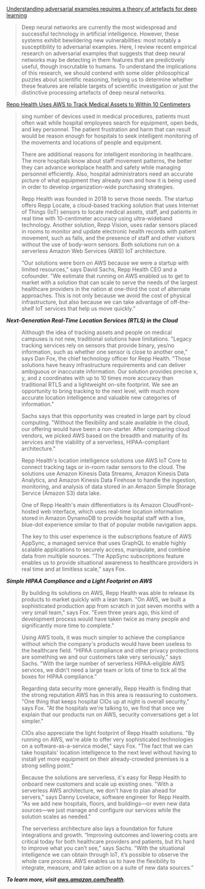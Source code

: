 [Understanding adversarial examples requires a theory of artefacts for deep learning](https://www.nature.com/articles/s42256-020-00266-y.epdf?sharing_token=AXS_MsZfvS8gFZtAJlIOq9RgN0jAjWel9jnR3ZoTv0PIZwnfXXIXpRQcD8xNIztDgZC5kD2o055PXQPDNV8KY1LuP1rScFebb1ZGCMg0qXYLzlK3fcTeCCGN-fHk0QiLTzxj_VmBnCpW77ZZ_BFvGrZd09ducRIIkPNN0-HeD1c%3D)
>Deep neural networks are currently the most widespread and successful technology in artificial intelligence. However, these systems exhibit bewildering new vulnerabilities: most notably a susceptibility to adversarial examples. Here, I review recent empirical research on adversarial examples that suggests that deep neural networks may be detecting in them features that are predictively useful, though inscrutable to humans. To understand the implications of this research, we should contend with some older philosophical puzzles about scientific reasoning, helping us to determine whether these features are reliable targets of scientific investigation or just the distinctive processing artefacts of deep neural networks.



[Repp Health Uses AWS to Track Medical Assets to Within 10 Centimeters](https://aws.amazon.com/pt/solutions/case-studies/repp-health-case-study/)
> sing number of devices used in medical procedures, patients must often wait while hospital employees search for equipment, open beds, and key personnel. The patient frustration and harm that can result would be reason enough for hospitals to seek intelligent monitoring of the movements and locations of people and equipment.
>
>There are additional reasons for intelligent monitoring in healthcare. The more hospitals know about staff movement patterns, the better they can advance workplace health and safety while managing personnel efficiently. Also, hospital administrators need an accurate picture of what equipment they already own and how it is being used in order to develop organization-wide purchasing strategies.
>
>Repp Health was founded in 2018 to serve those needs. The startup offers Repp Locate, a cloud-based tracking solution that uses Internet of Things (IoT) sensors to locate medical assets, staff, and patients in real time with 10-centimeter accuracy using ultra-wideband technology. Another solution, Repp Vision, uses radar sensors placed in rooms to monitor and update electronic health records with patient movement, such as falls, and the presence of staff and other visitors without the use of body-worn sensors. Both solutions run on a serverless Amazon Web Services (AWS) IoT architecture.
>
>"Our solutions were born on AWS because we were a startup with limited resources," says David Sachs, Repp Health CEO and a cofounder. "We estimate that running on AWS enabled us to get to market with a solution that can scale to serve the needs of the largest healthcare providers in the nation at one-third the cost of alternate approaches. This is not only because we avoid the cost of physical infrastructure, but also because we can take advantage of off-the-shelf IoT services that help us move quickly.”

***Next-Generation Real-Time Location Services (RTLS) in the Cloud***

>Although the idea of tracking assets and people on medical campuses is not new, traditional solutions have limitations. "Legacy tracking services rely on sensors that provide binary, yes/no information, such as whether one sensor is close to another one," says Dan Fox, the chief technology officer for Repp Health. "Those solutions have heavy infrastructure requirements and can deliver ambiguous or inaccurate information. Our solution provides precise x, y, and z coordinates with up to 10 times more accuracy than traditional RTLS and a lightweight on-site footprint. We see an opportunity to bring tracking to the next level, with much more accurate location intelligence and valuable new categories of information."
>
>Sachs says that this opportunity was created in large part by cloud computing. "Without the flexibility and scale available in the cloud, our offering would have been a non-starter. After comparing cloud vendors, we picked AWS based on the breadth and maturity of its services and the viability of a serverless, HIPAA-compliant architecture."
>
>Repp Health's location intelligence solutions use AWS IoT Core to connect tracking tags or in-room radar sensors to the cloud. The solutions use Amazon Kinesis Data Streams, Amazon Kinesis Data Analytics, and Amazon Kinesis Data Firehose to handle the ingestion, monitoring, and analysis of data stored in an Amazon Simple Storage Service (Amazon S3) data lake.
>
>One of Repp Health's main differentiators is its Amazon CloudFront–hosted web interface, which uses real-time location information stored in Amazon DynamoDB to provide hospital staff with a live, blue-dot experience similar to that of popular mobile navigation apps.
>
>The key to this user experience is the subscriptions feature of AWS AppSync, a managed service that uses GraphQL to enable highly scalable applications to securely access, manipulate, and combine data from multiple sources. "The AppSync subscriptions feature enables us to provide situational awareness to healthcare providers in real time and at limitless scale,” says Fox.

***Simple HIPAA Compliance and a Light Footprint on AWS***

>By building its solutions on AWS, Repp Health was able to release its products to market quickly with a lean team. "On AWS, we built a sophisticated production app from scratch in just seven months with a very small team," says Fox. "Even three years ago, this kind of development process would have taken twice as many people and significantly more time to complete."
>
>Using AWS tools, it was much simpler to achieve the compliance without which the company's products would have been useless to the healthcare field. "HIPAA compliance and other privacy protections are something we and our customers take very seriously," says Sachs. "With the large number of serverless HIPAA-eligible AWS services, we didn't need a large team or lots of time to tick all the boxes for HIPAA compliance."
>
>Regarding data security more generally, Repp Health is finding that the strong reputation AWS has in this area is reassuring to customers. "One thing that keeps hospital CIOs up at night is overall security," says Fox. "At the hospitals we're talking to, we find that once we explain that our products run on AWS, security conversations get a lot simpler."
>
>CIOs also appreciate the light footprint of Repp Health solutions. "By running on AWS, we're able to offer very sophisticated technologies on a software-as-a-service model," says Fox. "The fact that we can take hospitals' location intelligence to the next level without having to install yet more equipment on their already-crowded premises is a strong selling point."
>
>Because the solutions are serverless, it's easy for Repp Health to onboard new customers and scale up existing ones. "With a serverless AWS architecture, we don't have to plan ahead for servers," says Danny Lovelace, software engineer for Repp Health. "As we add new hospitals, floors, and buildings—or even new data sources—we just manage and configure our services while the solution scales as needed."
>
>The serverless architecture also lays a foundation for future integrations and growth. “Improving outcomes and lowering costs are critical today for both healthcare providers and patients, but it’s hard to improve what you can’t see,” says Sachs. “With the situational intelligence we can obtain through IoT, it’s possible to observe the whole care process. AWS enables us to have the flexibility to integrate, measure, and take action on a suite of new data sources.”

***To learn more, visit [aws.amazon.com/health](aws.amazon.com/health)***.
